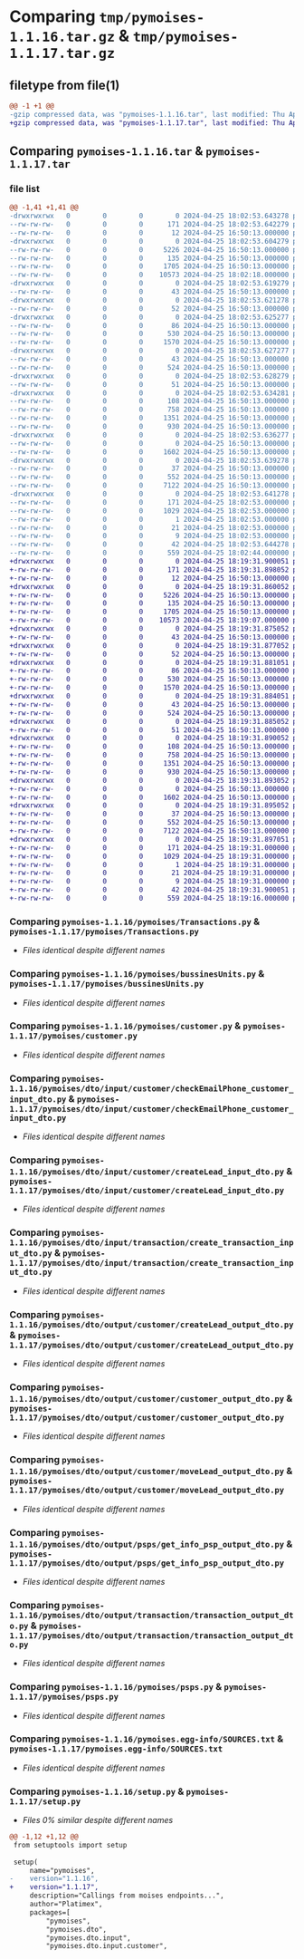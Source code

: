 # Comparing `tmp/pymoises-1.1.16.tar.gz` & `tmp/pymoises-1.1.17.tar.gz`

## filetype from file(1)

```diff
@@ -1 +1 @@
-gzip compressed data, was "pymoises-1.1.16.tar", last modified: Thu Apr 25 18:02:53 2024, max compression
+gzip compressed data, was "pymoises-1.1.17.tar", last modified: Thu Apr 25 18:19:31 2024, max compression
```

## Comparing `pymoises-1.1.16.tar` & `pymoises-1.1.17.tar`

### file list

```diff
@@ -1,41 +1,41 @@
-drwxrwxrwx   0        0        0        0 2024-04-25 18:02:53.643278 pymoises-1.1.16/
--rw-rw-rw-   0        0        0      171 2024-04-25 18:02:53.642279 pymoises-1.1.16/PKG-INFO
--rw-rw-rw-   0        0        0       12 2024-04-25 16:50:13.000000 pymoises-1.1.16/README.md
-drwxrwxrwx   0        0        0        0 2024-04-25 18:02:53.604279 pymoises-1.1.16/pymoises/
--rw-rw-rw-   0        0        0     5226 2024-04-25 16:50:13.000000 pymoises-1.1.16/pymoises/Transactions.py
--rw-rw-rw-   0        0        0      135 2024-04-25 16:50:13.000000 pymoises-1.1.16/pymoises/__init__.py
--rw-rw-rw-   0        0        0     1705 2024-04-25 16:50:13.000000 pymoises-1.1.16/pymoises/bussinesUnits.py
--rw-rw-rw-   0        0        0    10573 2024-04-25 18:02:18.000000 pymoises-1.1.16/pymoises/customer.py
-drwxrwxrwx   0        0        0        0 2024-04-25 18:02:53.619279 pymoises-1.1.16/pymoises/dto/
--rw-rw-rw-   0        0        0       43 2024-04-25 16:50:13.000000 pymoises-1.1.16/pymoises/dto/__init__.py
-drwxrwxrwx   0        0        0        0 2024-04-25 18:02:53.621278 pymoises-1.1.16/pymoises/dto/input/
--rw-rw-rw-   0        0        0       52 2024-04-25 16:50:13.000000 pymoises-1.1.16/pymoises/dto/input/__init__.py
-drwxrwxrwx   0        0        0        0 2024-04-25 18:02:53.625277 pymoises-1.1.16/pymoises/dto/input/customer/
--rw-rw-rw-   0        0        0       86 2024-04-25 16:50:13.000000 pymoises-1.1.16/pymoises/dto/input/customer/__init__.py
--rw-rw-rw-   0        0        0      530 2024-04-25 16:50:13.000000 pymoises-1.1.16/pymoises/dto/input/customer/checkEmailPhone_customer_input_dto.py
--rw-rw-rw-   0        0        0     1570 2024-04-25 16:50:13.000000 pymoises-1.1.16/pymoises/dto/input/customer/createLead_input_dto.py
-drwxrwxrwx   0        0        0        0 2024-04-25 18:02:53.627277 pymoises-1.1.16/pymoises/dto/input/transaction/
--rw-rw-rw-   0        0        0       43 2024-04-25 16:50:13.000000 pymoises-1.1.16/pymoises/dto/input/transaction/__init__.py
--rw-rw-rw-   0        0        0      524 2024-04-25 16:50:13.000000 pymoises-1.1.16/pymoises/dto/input/transaction/create_transaction_input_dto.py
-drwxrwxrwx   0        0        0        0 2024-04-25 18:02:53.628279 pymoises-1.1.16/pymoises/dto/output/
--rw-rw-rw-   0        0        0       51 2024-04-25 16:50:13.000000 pymoises-1.1.16/pymoises/dto/output/__init__.py
-drwxrwxrwx   0        0        0        0 2024-04-25 18:02:53.634281 pymoises-1.1.16/pymoises/dto/output/customer/
--rw-rw-rw-   0        0        0      108 2024-04-25 16:50:13.000000 pymoises-1.1.16/pymoises/dto/output/customer/__init__.py
--rw-rw-rw-   0        0        0      758 2024-04-25 16:50:13.000000 pymoises-1.1.16/pymoises/dto/output/customer/createLead_output_dto.py
--rw-rw-rw-   0        0        0     1351 2024-04-25 16:50:13.000000 pymoises-1.1.16/pymoises/dto/output/customer/customer_output_dto.py
--rw-rw-rw-   0        0        0      930 2024-04-25 16:50:13.000000 pymoises-1.1.16/pymoises/dto/output/customer/moveLead_output_dto.py
-drwxrwxrwx   0        0        0        0 2024-04-25 18:02:53.636277 pymoises-1.1.16/pymoises/dto/output/psps/
--rw-rw-rw-   0        0        0        0 2024-04-25 16:50:13.000000 pymoises-1.1.16/pymoises/dto/output/psps/__init__.py
--rw-rw-rw-   0        0        0     1602 2024-04-25 16:50:13.000000 pymoises-1.1.16/pymoises/dto/output/psps/get_info_psp_output_dto.py
-drwxrwxrwx   0        0        0        0 2024-04-25 18:02:53.639278 pymoises-1.1.16/pymoises/dto/output/transaction/
--rw-rw-rw-   0        0        0       37 2024-04-25 16:50:13.000000 pymoises-1.1.16/pymoises/dto/output/transaction/__init__.py
--rw-rw-rw-   0        0        0      552 2024-04-25 16:50:13.000000 pymoises-1.1.16/pymoises/dto/output/transaction/transaction_output_dto.py
--rw-rw-rw-   0        0        0     7122 2024-04-25 16:50:13.000000 pymoises-1.1.16/pymoises/psps.py
-drwxrwxrwx   0        0        0        0 2024-04-25 18:02:53.641278 pymoises-1.1.16/pymoises.egg-info/
--rw-rw-rw-   0        0        0      171 2024-04-25 18:02:53.000000 pymoises-1.1.16/pymoises.egg-info/PKG-INFO
--rw-rw-rw-   0        0        0     1029 2024-04-25 18:02:53.000000 pymoises-1.1.16/pymoises.egg-info/SOURCES.txt
--rw-rw-rw-   0        0        0        1 2024-04-25 18:02:53.000000 pymoises-1.1.16/pymoises.egg-info/dependency_links.txt
--rw-rw-rw-   0        0        0       21 2024-04-25 18:02:53.000000 pymoises-1.1.16/pymoises.egg-info/requires.txt
--rw-rw-rw-   0        0        0        9 2024-04-25 18:02:53.000000 pymoises-1.1.16/pymoises.egg-info/top_level.txt
--rw-rw-rw-   0        0        0       42 2024-04-25 18:02:53.644278 pymoises-1.1.16/setup.cfg
--rw-rw-rw-   0        0        0      559 2024-04-25 18:02:44.000000 pymoises-1.1.16/setup.py
+drwxrwxrwx   0        0        0        0 2024-04-25 18:19:31.900051 pymoises-1.1.17/
+-rw-rw-rw-   0        0        0      171 2024-04-25 18:19:31.898052 pymoises-1.1.17/PKG-INFO
+-rw-rw-rw-   0        0        0       12 2024-04-25 16:50:13.000000 pymoises-1.1.17/README.md
+drwxrwxrwx   0        0        0        0 2024-04-25 18:19:31.860052 pymoises-1.1.17/pymoises/
+-rw-rw-rw-   0        0        0     5226 2024-04-25 16:50:13.000000 pymoises-1.1.17/pymoises/Transactions.py
+-rw-rw-rw-   0        0        0      135 2024-04-25 16:50:13.000000 pymoises-1.1.17/pymoises/__init__.py
+-rw-rw-rw-   0        0        0     1705 2024-04-25 16:50:13.000000 pymoises-1.1.17/pymoises/bussinesUnits.py
+-rw-rw-rw-   0        0        0    10573 2024-04-25 18:19:07.000000 pymoises-1.1.17/pymoises/customer.py
+drwxrwxrwx   0        0        0        0 2024-04-25 18:19:31.875052 pymoises-1.1.17/pymoises/dto/
+-rw-rw-rw-   0        0        0       43 2024-04-25 16:50:13.000000 pymoises-1.1.17/pymoises/dto/__init__.py
+drwxrwxrwx   0        0        0        0 2024-04-25 18:19:31.877052 pymoises-1.1.17/pymoises/dto/input/
+-rw-rw-rw-   0        0        0       52 2024-04-25 16:50:13.000000 pymoises-1.1.17/pymoises/dto/input/__init__.py
+drwxrwxrwx   0        0        0        0 2024-04-25 18:19:31.881051 pymoises-1.1.17/pymoises/dto/input/customer/
+-rw-rw-rw-   0        0        0       86 2024-04-25 16:50:13.000000 pymoises-1.1.17/pymoises/dto/input/customer/__init__.py
+-rw-rw-rw-   0        0        0      530 2024-04-25 16:50:13.000000 pymoises-1.1.17/pymoises/dto/input/customer/checkEmailPhone_customer_input_dto.py
+-rw-rw-rw-   0        0        0     1570 2024-04-25 16:50:13.000000 pymoises-1.1.17/pymoises/dto/input/customer/createLead_input_dto.py
+drwxrwxrwx   0        0        0        0 2024-04-25 18:19:31.884051 pymoises-1.1.17/pymoises/dto/input/transaction/
+-rw-rw-rw-   0        0        0       43 2024-04-25 16:50:13.000000 pymoises-1.1.17/pymoises/dto/input/transaction/__init__.py
+-rw-rw-rw-   0        0        0      524 2024-04-25 16:50:13.000000 pymoises-1.1.17/pymoises/dto/input/transaction/create_transaction_input_dto.py
+drwxrwxrwx   0        0        0        0 2024-04-25 18:19:31.885052 pymoises-1.1.17/pymoises/dto/output/
+-rw-rw-rw-   0        0        0       51 2024-04-25 16:50:13.000000 pymoises-1.1.17/pymoises/dto/output/__init__.py
+drwxrwxrwx   0        0        0        0 2024-04-25 18:19:31.890052 pymoises-1.1.17/pymoises/dto/output/customer/
+-rw-rw-rw-   0        0        0      108 2024-04-25 16:50:13.000000 pymoises-1.1.17/pymoises/dto/output/customer/__init__.py
+-rw-rw-rw-   0        0        0      758 2024-04-25 16:50:13.000000 pymoises-1.1.17/pymoises/dto/output/customer/createLead_output_dto.py
+-rw-rw-rw-   0        0        0     1351 2024-04-25 16:50:13.000000 pymoises-1.1.17/pymoises/dto/output/customer/customer_output_dto.py
+-rw-rw-rw-   0        0        0      930 2024-04-25 16:50:13.000000 pymoises-1.1.17/pymoises/dto/output/customer/moveLead_output_dto.py
+drwxrwxrwx   0        0        0        0 2024-04-25 18:19:31.893052 pymoises-1.1.17/pymoises/dto/output/psps/
+-rw-rw-rw-   0        0        0        0 2024-04-25 16:50:13.000000 pymoises-1.1.17/pymoises/dto/output/psps/__init__.py
+-rw-rw-rw-   0        0        0     1602 2024-04-25 16:50:13.000000 pymoises-1.1.17/pymoises/dto/output/psps/get_info_psp_output_dto.py
+drwxrwxrwx   0        0        0        0 2024-04-25 18:19:31.895052 pymoises-1.1.17/pymoises/dto/output/transaction/
+-rw-rw-rw-   0        0        0       37 2024-04-25 16:50:13.000000 pymoises-1.1.17/pymoises/dto/output/transaction/__init__.py
+-rw-rw-rw-   0        0        0      552 2024-04-25 16:50:13.000000 pymoises-1.1.17/pymoises/dto/output/transaction/transaction_output_dto.py
+-rw-rw-rw-   0        0        0     7122 2024-04-25 16:50:13.000000 pymoises-1.1.17/pymoises/psps.py
+drwxrwxrwx   0        0        0        0 2024-04-25 18:19:31.897051 pymoises-1.1.17/pymoises.egg-info/
+-rw-rw-rw-   0        0        0      171 2024-04-25 18:19:31.000000 pymoises-1.1.17/pymoises.egg-info/PKG-INFO
+-rw-rw-rw-   0        0        0     1029 2024-04-25 18:19:31.000000 pymoises-1.1.17/pymoises.egg-info/SOURCES.txt
+-rw-rw-rw-   0        0        0        1 2024-04-25 18:19:31.000000 pymoises-1.1.17/pymoises.egg-info/dependency_links.txt
+-rw-rw-rw-   0        0        0       21 2024-04-25 18:19:31.000000 pymoises-1.1.17/pymoises.egg-info/requires.txt
+-rw-rw-rw-   0        0        0        9 2024-04-25 18:19:31.000000 pymoises-1.1.17/pymoises.egg-info/top_level.txt
+-rw-rw-rw-   0        0        0       42 2024-04-25 18:19:31.900051 pymoises-1.1.17/setup.cfg
+-rw-rw-rw-   0        0        0      559 2024-04-25 18:19:16.000000 pymoises-1.1.17/setup.py
```

### Comparing `pymoises-1.1.16/pymoises/Transactions.py` & `pymoises-1.1.17/pymoises/Transactions.py`

 * *Files identical despite different names*

### Comparing `pymoises-1.1.16/pymoises/bussinesUnits.py` & `pymoises-1.1.17/pymoises/bussinesUnits.py`

 * *Files identical despite different names*

### Comparing `pymoises-1.1.16/pymoises/customer.py` & `pymoises-1.1.17/pymoises/customer.py`

 * *Files identical despite different names*

### Comparing `pymoises-1.1.16/pymoises/dto/input/customer/checkEmailPhone_customer_input_dto.py` & `pymoises-1.1.17/pymoises/dto/input/customer/checkEmailPhone_customer_input_dto.py`

 * *Files identical despite different names*

### Comparing `pymoises-1.1.16/pymoises/dto/input/customer/createLead_input_dto.py` & `pymoises-1.1.17/pymoises/dto/input/customer/createLead_input_dto.py`

 * *Files identical despite different names*

### Comparing `pymoises-1.1.16/pymoises/dto/input/transaction/create_transaction_input_dto.py` & `pymoises-1.1.17/pymoises/dto/input/transaction/create_transaction_input_dto.py`

 * *Files identical despite different names*

### Comparing `pymoises-1.1.16/pymoises/dto/output/customer/createLead_output_dto.py` & `pymoises-1.1.17/pymoises/dto/output/customer/createLead_output_dto.py`

 * *Files identical despite different names*

### Comparing `pymoises-1.1.16/pymoises/dto/output/customer/customer_output_dto.py` & `pymoises-1.1.17/pymoises/dto/output/customer/customer_output_dto.py`

 * *Files identical despite different names*

### Comparing `pymoises-1.1.16/pymoises/dto/output/customer/moveLead_output_dto.py` & `pymoises-1.1.17/pymoises/dto/output/customer/moveLead_output_dto.py`

 * *Files identical despite different names*

### Comparing `pymoises-1.1.16/pymoises/dto/output/psps/get_info_psp_output_dto.py` & `pymoises-1.1.17/pymoises/dto/output/psps/get_info_psp_output_dto.py`

 * *Files identical despite different names*

### Comparing `pymoises-1.1.16/pymoises/dto/output/transaction/transaction_output_dto.py` & `pymoises-1.1.17/pymoises/dto/output/transaction/transaction_output_dto.py`

 * *Files identical despite different names*

### Comparing `pymoises-1.1.16/pymoises/psps.py` & `pymoises-1.1.17/pymoises/psps.py`

 * *Files identical despite different names*

### Comparing `pymoises-1.1.16/pymoises.egg-info/SOURCES.txt` & `pymoises-1.1.17/pymoises.egg-info/SOURCES.txt`

 * *Files identical despite different names*

### Comparing `pymoises-1.1.16/setup.py` & `pymoises-1.1.17/setup.py`

 * *Files 0% similar despite different names*

```diff
@@ -1,12 +1,12 @@
 from setuptools import setup
 
 setup(
     name="pymoises",
-    version="1.1.16",
+    version="1.1.17",
     description="Callings from moises endpoints...",
     author="Platimex",
     packages=[
         "pymoises", 
         "pymoises.dto", 
         "pymoises.dto.input", 
         "pymoises.dto.input.customer",
```

